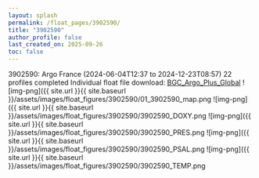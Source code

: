 ```yaml
---
layout: splash
permalink: /float_pages/3902590/
title: "3902590"
author_profile: false
last_created_on: 2025-09-26
toc: false
---
```

 
3902590: Argo France (2024-06-04T12:37 to 2024-12-23T08:57)
22 profiles completed
Individual float file download: [BGC_Argo_Plus_Global](https://ftp.soest.hawaii.edu/bgc_argo_plus/Individual_Floats/outliers_removed/3902590_Sprof_processed.nc)
![img-png]({{ site.url }}{{ site.baseurl }}/assets/images/float_figures/3902590/01_3902590_map.png
![img-png]({{ site.url }}{{ site.baseurl }}/assets/images/float_figures/3902590/3902590_DOXY.png
![img-png]({{ site.url }}{{ site.baseurl }}/assets/images/float_figures/3902590/3902590_PRES.png
![img-png]({{ site.url }}{{ site.baseurl }}/assets/images/float_figures/3902590/3902590_PSAL.png
![img-png]({{ site.url }}{{ site.baseurl }}/assets/images/float_figures/3902590/3902590_TEMP.png
